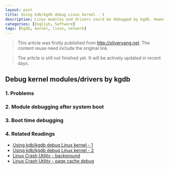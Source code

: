```yaml
---
layout: post
title: Using kdb/kgdb debug Linux kernel - 3
description: Linux modules and drivers could be debugged by kgdb. However, there are lots of pitfalls here.
categories: [English, Software]
tags: [kgdb, kernel, linux, network]
---
```


>This article was firstly published from <http://oliveryang.net>. The content reuse need include the original link.

>The aritcle is still not finished yet. It will be actively updated in recent days.

## Debug kernel modules/drivers by kgdb

### 1. Problems

### 2. Module debugging after system boot

### 3. Boot time debugging

### 4. Related Readings

* [Using kdb/kgdb debug Linux kernel - 1](http://oliveryang.net/2015/08/using-kgdb-debug-linux-kernel-1/)
* [Using kdb/kgdb debug Linux kernel - 2](http://oliveryang.net/2015/08/using-kgdb-debug-linux-kernel-2/)
* [Linux Crash Utility - background](http://oliveryang.net/2015/06/linux-crash-background/)
* [Linux Crash Utility - page cache debug](http://oliveryang.net/2015/07/linux-crash-page-cache-debug/)
